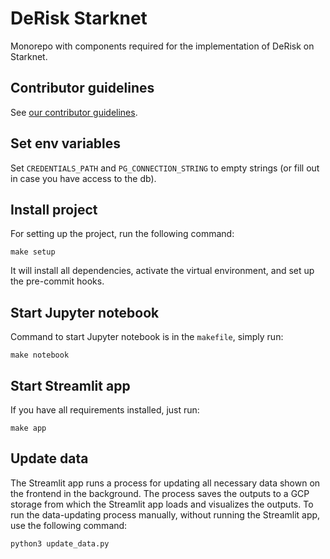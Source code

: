 # DeRisk Starknet

Monorepo with components required for the implementation of DeRisk on Starknet.

## Contributor guidelines

See [our contributor guidelines](https://github.com/CarmineOptions/derisk-research/blob/master/CONTRIBUTING.md).

## Set env variables

Set `CREDENTIALS_PATH` and `PG_CONNECTION_STRING` to empty strings (or fill out in case you have access to the db). 

## Install project
For setting up the project, run the following command:

```
make setup
```
It will install all dependencies, activate the virtual environment, and set up the pre-commit hooks.

## Start Jupyter notebook

Command to start Jupyter notebook is in the `makefile`, simply run:

```
make notebook
```

## Start Streamlit app

If you have all requirements installed, just run:

```
make app
```

## Update data

The Streamlit app runs a process for updating all necessary data shown on the frontend in the background. The process saves the outputs to a GCP storage from which the Streamlit app loads and visualizes the outputs. To run the data-updating process manually, without running the Streamlit app, use the following command:

```
python3 update_data.py
```

